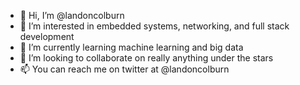 - 👋 Hi, I’m @landoncolburn
- 👀 I’m interested in embedded systems, networking, and full stack development
- 🌱 I’m currently learning machine learning and big data
- 💞️ I’m looking to collaborate on really anything under the stars
- 📫 You can reach me on twitter at @landoncolburn 

<!---
landoncolburn/landoncolburn is a ✨ special ✨ repository because its `README.md` (this file) appears on your GitHub profile.
You can click the Preview link to take a look at your changes.
--->
